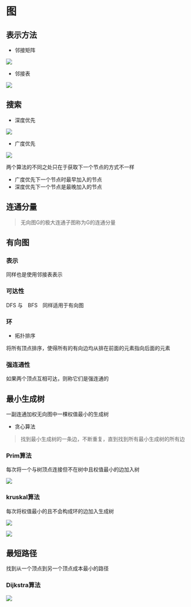 # 图

## 表示方法

- 邻接矩阵

![](https://img-blog.csdn.net/20170710113911640?watermark/2/text/aHR0cDovL2Jsb2cuY3Nkbi5uZXQvSnVyYm8=/font/5a6L5L2T/fontsize/400/fill/I0JBQkFCMA==/dissolve/70/gravity/SouthEast)

- 邻接表

![](https://img-blog.csdn.net/20170710114228053?watermark/2/text/aHR0cDovL2Jsb2cuY3Nkbi5uZXQvSnVyYm8=/font/5a6L5L2T/fontsize/400/fill/I0JBQkFCMA==/dissolve/70/gravity/SouthEast)

## 搜索

- 深度优先

![](https://img-blog.csdn.net/20170710121349926?watermark/2/text/aHR0cDovL2Jsb2cuY3Nkbi5uZXQvSnVyYm8=/font/5a6L5L2T/fontsize/400/fill/I0JBQkFCMA==/dissolve/70/gravity/SouthEast)

- 广度优先

![](https://img-blog.csdn.net/20170710121420612?watermark/2/text/aHR0cDovL2Jsb2cuY3Nkbi5uZXQvSnVyYm8=/font/5a6L5L2T/fontsize/400/fill/I0JBQkFCMA==/dissolve/70/gravity/SouthEast)

两个算法的不同之处只在于获取下一个节点的方式不一样

- 广度优先下一个节点时最早加入的节点
- 深度优先下一个节点是最晚加入的节点

## 连通分量

>无向图G的极大连通子图称为G的连通分量

## 有向图

### 表示

同样也是使用邻接表表示

### 可达性

DFS 与　BFS　同样适用于有向图

### 环

- 拓扑排序

将所有顶点排序，使得所有的有向边均从排在前面的元素指向后面的元素

### 强连通性

如果两个顶点互相可达，则称它们是强连通的

## 最小生成树

一副连通加权无向图中一棵权值最小的生成树

- 贪心算法

>找到最小生成树的一条边，不断重复，直到找到所有最小生成树的所有边

### Prim算法

每次将一个与树顶点连接但不在树中且权值最小的边加入树

![](https://img2018.cnblogs.com/blog/800081/201809/800081-20180927221126399-947827138.png)


### kruskal算法

每次将权值最小的且不会构成环的边加入生成树

![](https://images2015.cnblogs.com/blog/740654/201610/740654-20161009195254003-1860778701.png)

![](https://images2015.cnblogs.com/blog/740654/201610/740654-20161009195307473-1602095966.png)

## 最短路径

找到从一个顶点到另一个顶点成本最小的路径

### Dijkstra算法

![](https://lance.moe/content/uploadfile/201810/3fb51539838229.jpg)

